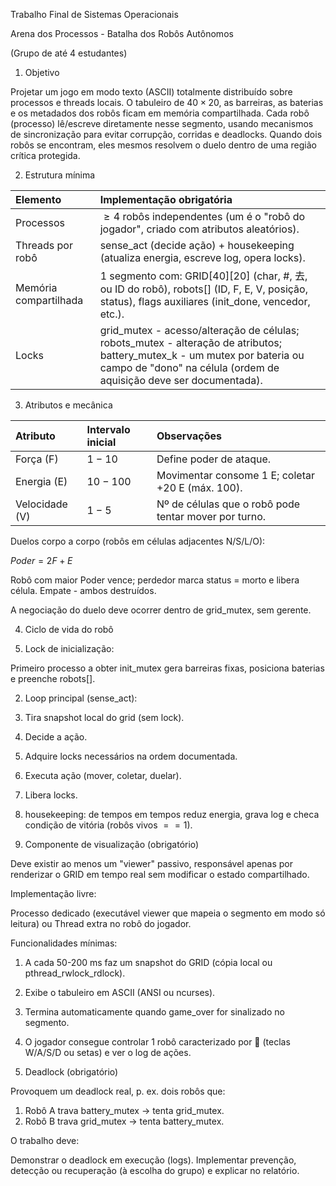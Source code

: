Trabalho Final de Sistemas Operacionais 

Arena dos Processos - Batalha dos Robôs Autônomos 

(Grupo de até 4 estudantes)

1. Objetivo

Projetar um jogo em modo texto (ASCII) totalmente distribuído sobre processos e threads locais. O tabuleiro de $40\times20$, as barreiras, as baterias e os metadados dos robôs ficam em memória compartilhada. Cada robô (processo) lê/escreve diretamente nesse segmento, usando mecanismos de sincronização para evitar corrupção, corridas e deadlocks. Quando dois robôs se encontram, eles mesmos resolvem o duelo dentro de uma região crítica protegida.

2. Estrutura mínima

| Elemento | Implementação obrigatória |
| :------- | :------------------------ |
| Processos | $\ge4$ robôs independentes (um é o "robô do jogador", criado com atributos aleatórios). |
| Threads por robô | sense_act (decide ação) + housekeeping (atualiza energia, escreve log, opera locks). |
| Memória compartilhada | 1 segmento com: GRID[40][20] (char, #, 去, ou ID do robô), robots[] (ID, F, E, V, posição, status), flags auxiliares (init_done, vencedor, etc.). |
| Locks | grid_mutex - acesso/alteração de células; robots_mutex - alteração de atributos; battery_mutex_k - um mutex por bateria ou campo de "dono" na célula (ordem de aquisição deve ser documentada). |

3. Atributos e mecânica

| Atributo | Intervalo inicial | Observações |
| :------- | :---------------- | :---------- |
| Força (F) | $1-10$ | Define poder de ataque. |
| Energia (E) | $10-100$ | Movimentar consome 1 E; coletar +20 E (máx. 100). |
| Velocidade (V) | $1-5$ | Nº de células que o robô pode tentar mover por turno. |

Duelos corpo a corpo (robôs em células adjacentes N/S/L/O):

$Poder=2F+E$

Robô com maior Poder vence; perdedor marca status = morto e libera célula. Empate - ambos destruídos.

A negociação do duelo deve ocorrer dentro de grid_mutex, sem gerente.

4. Ciclo de vida do robô

1. Lock de inicialização:

Primeiro processo a obter init_mutex gera barreiras fixas, posiciona baterias e preenche robots[].

2. Loop principal (sense_act):

1. Tira snapshot local do grid (sem lock).
2. Decide a ação.
3. Adquire locks necessários na ordem documentada.
4. Executa ação (mover, coletar, duelar).
5. Libera locks.

3. housekeeping: de tempos em tempos reduz energia, grava log e checa condição de vitória (robôs vivos $==1$).

5. Componente de visualização (obrigatório)

Deve existir ao menos um "viewer" passivo, responsável apenas por renderizar o GRID em tempo real sem modificar o estado compartilhado.

Implementação livre:

Processo dedicado (executável viewer que mapeia o segmento em modo só leitura) ou
Thread extra no robô do jogador.

Funcionalidades mínimas:

1. A cada 50-200 ms faz um snapshot do GRID (cópia local ou pthread_rwlock_rdlock).
2. Exibe o tabuleiro em ASCII (ANSI ou ncurses).
3. Termina automaticamente quando game_over for sinalizado no segmento.
4. O jogador consegue controlar 1 robô caracterizado por 🤖 (teclas W/A/S/D ou setas) e ver o log de ações.

6. Deadlock (obrigatório) 

Provoquem um deadlock real, p. ex. dois robôs que:

1. Robô A trava battery_mutex → tenta grid_mutex.
2. Robô B trava grid_mutex → tenta battery_mutex.

O trabalho deve:

Demonstrar o deadlock em execução (logs).
Implementar prevenção, detecção ou recuperação (à escolha do grupo) e explicar no relatório.